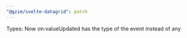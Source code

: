 ```yaml
---
"@gzim/svelte-datagrid": patch
---
```


Types: Now on:valueUpdated has the type of the event instead of any
